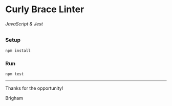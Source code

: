 # Curly Brace Linter
###### JavaScript & Jest

### Setup
```
npm install
```

### Run
```
npm test
```
---
Thanks for the opportunity!

Brigham
